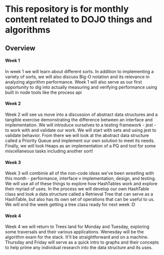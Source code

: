 # This repository is for monthly content related to DOJO things and algorithms

## Overview

#### Week 1

In week 1 we will learn about different sorts. In addition to implementing a variety of sorts, we will also discuss Big-O notation and its relevance in analyzing algorithm performance. Week 1 will also serve as our first opportunity to dig into actually measuring and verifying performance using built in node tools like the process api

#### Week 2

Week 2 will see us move into a discussion of abstract data structures and a tangible exercise demonstrating the difference between an interface and implementation. We will introduce ourselves to a testing framework - jest - to work with and validate our work. We will start with sets and using jest to validate behavior. From there we will look at the abstract data structure called a Priority Queue and implement our own solution to meet its needs. Finally, we will look Heaps as an implementation of a PQ and tool for some miscellaneous tasks including another sort!

#### Week 3

Week 3 will combinie all of the non-code ideas we've been wrestling with this month - performance, interface v implementation, design, and testing. We will use all of these things to explore how HashTables work and explore their myriad of uses. In the process we will develop our own HashTable class and look a data structure called a Retrieval Tree that can serve as a HashTable, but also has its own set of operations that can be useful to us. We will end the week getting a tree class ready for next week :D

#### Week 4

Week 4 we will return to Trees land for Monday and Tuesday, exploring some traversals and their various applications. Wenesday will be the algorithm exam for the stack. It'll be straightforward and on a machine. Thursday and Friday will serve as a quick intro to graphs and their concepts to help prime any individual research into the data structure and its uses.